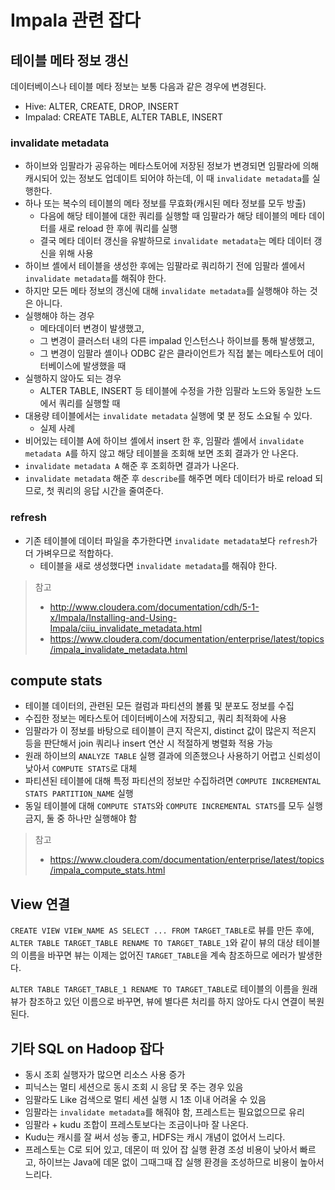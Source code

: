 # Impala 관련 잡다

## 테이블 메타 정보 갱신

데이터베이스나 테이블 메타 정보는 보통 다음과 같은 경우에 변경된다.

- Hive: ALTER, CREATE, DROP, INSERT
- Impalad: CREATE TABLE, ALTER TABLE, INSERT

### invalidate metadata

- 하이브와 임팔라가 공유하는 메타스토어에 저장된 정보가 변경되면 임팔라에 의해 캐시되어 있는 정보도 업데이트 되어야 하는데, 이 때 `invalidate metadata`를 실행한다.
- 하나 또는 복수의 테이블의 메타 정보를 무효화(캐시된 메타 정보를 모두 방출)
  - 다음에 해당 테이블에 대한 쿼리를 실행할 때 임팔라가 해당 테이블의 메타 데이터를 새로 reload 한 후에 쿼리를 실행
  - 결국 메타 데이터 갱신을 유발하므로 `invalidate metadata`는 메타 데이터 갱신을 위해 사용  
- 하이브 셸에서 테이블을 생성한 후에는 임팔라로 쿼리하기 전에 임팔라 셸에서 `invalidate metadata`를 해줘야 한다.
- 하지만 모든 메타 정보의 갱신에 대해 `invalidate metadata`를 실행해야 하는 것은 아니다.
- 실행해야 하는 경우
  - 메타데이터 변경이 발생했고,
  - 그 변경이 클러스터 내의 다른 impalad 인스턴스나 하이브를 통해 발생했고,
  - 그 변경이 임팔라 셸이나 ODBC 같은 클라이언트가 직접 붙는 메타스토어 데이터베이스에 발생했을 때
- 실행하지 않아도 되는 경우
  - ALTER TABLE, INSERT 등 테이블에 수정을 가한 임팔라 노드와 동일한 노드에서 쿼리를 실행할 때
- 대용량 테이블에서는 `invalidate metadata` 실행에 몇 분 정도 소요될 수 있다.
  - 실제 사례
- 비어있는 테이블 A에 하이브 셸에서 insert 한 후, 임팔라 셸에서 `invalidate metadata A`를 하지 않고 해당 테이블을 조회해 보면 조회 결과가 안 나온다.
- `invalidate metadata A` 해준 후 조회하면 결과가 나온다.
- `invalidate metadata` 해준 후 `describe`를 해주면 메타 데이터가 바로 reload 되므로, 첫 쿼리의 응답 시간을 줄여준다.

### refresh

- 기존 테이블에 데이터 파일을 추가한다면 `invalidate metadata`보다 `refresh`가 더 가벼우므로 적합하다.
  - 테이블을 새로 생성했다면 `invalidate metadata`를 해줘야 한다.

>참고
>- http://www.cloudera.com/documentation/cdh/5-1-x/Impala/Installing-and-Using-Impala/ciiu_invalidate_metadata.html
>- https://www.cloudera.com/documentation/enterprise/latest/topics/impala_invalidate_metadata.html

## compute stats

- 테이블 데이터의, 관련된 모든 컬럼과 파티션의 볼륨 및 분포도 정보를 수집
- 수집한 정보는 메타스토어 데이터베이스에 저장되고, 쿼리 최적화에 사용
- 임팔라가 이 정보를 바탕으로 테이블이 큰지 작은지, distinct 값이 많은지 적은지 등을 판단해서 join 쿼리나 insert 연산 시 적절하게 병렬화 적용 가능
- 원래 하이브의 `ANALYZE TABLE` 실행 결과에 의존했으나 사용하기 어렵고 신뢰성이 낮아서 `COMPUTE STATS`로 대체
- 파티션된 테이블에 대해 특정 파티션의 정보만 수집하려면 `COMPUTE INCREMENTAL STATS PARTITION_NAME` 실행
- 동일 테이블에 대해 `COMPUTE STATS`와 `COMPUTE INCREMENTAL STATS`를 모두 실행 금지, 둘 중 하나만 실행해야 함

>참고
>- https://www.cloudera.com/documentation/enterprise/latest/topics/impala_compute_stats.html


## View 연결

`CREATE VIEW VIEW_NAME AS SELECT ... FROM TARGET_TABLE`로 뷰를 만든 후에, `ALTER TABLE TARGET_TABLE RENAME TO TARGET_TABLE_1`와 같이 뷰의 대상 테이블의 이름을 바꾸면 뷰는 이제는 없어진 `TARGET_TABLE`을 계속 참조하므로 에러가 발생한다.

`ALTER TABLE TARGET_TABLE_1 RENAME TO TARGET_TABLE`로 테이블의 이름을 원래 뷰가 참조하고 있던 이름으로 바꾸면, 뷰에 별다른 처리를 하지 않아도 다시 연결이 복원된다.

## 기타 SQL on Hadoop 잡다

- 동시 조회 실행자가 많으면 리소스 사용 증가
- 피닉스는 멀티 세션으로 동시 조회 시 응답 못 주는 경우 있음
- 임팔라도 Like 검색으로 멀티 세션 실행 시 1초 이내 어려울 수 있음
- 임팔라는 `invalidate metadata`를 해줘야 함, 프레스트는 필요없으므로 유리
- 임팔라 + kudu 조합이 프레스토보다는 조금이나마 잘 나온다.
- Kudu는 캐시를 잘 써서 성능 좋고, HDFS는 캐시 개념이 없어서 느리다.
- 프레스토는 C로 되어 있고, 데몬이 떠 있어 잡 실행 환경 조성 비용이 낮아서 빠르고, 하이브는 Java에 데몬 없이 그때그때 잡 실행 환경을 조성하므로 비용이 높아서 느리다.
